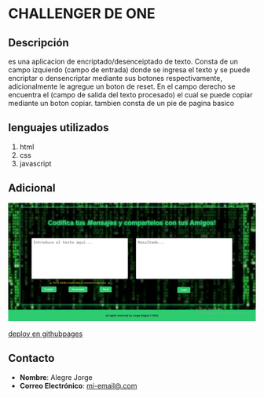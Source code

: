 # CHALLENGER DE ONE

## Descripción

es una aplicacion de encriptado/desenceiptado de texto. Consta de un campo izquierdo (campo de entrada) donde se ingresa el texto y se puede encriptar o densencriptar mediante sus botones respectivamente, adicionalmente le agregue un boton de reset.
En el campo derecho se encuentra el (campo de salida del texto procesado) el cual se puede copiar mediante un boton copiar. 
tambien consta de un pie de pagina basico

## lenguajes utilizados

1. html
2. css
3. javascript

## Adicional

![deploy](./img/challenger.jpg)

[deploy en githubpages](https://ge01ge.github.io/CHALLENGER-ONE.github.io/)

## Contacto

- **Nombre**: Alegre Jorge
- **Correo Electrónico**: [mi-email@.com](georgea080@gmail.com)
<!-- **LinkedIn**: [Tu Perfil](https://www.linkedin.com/in/tu-perfil) -->

